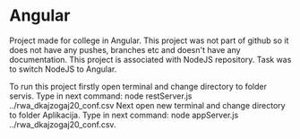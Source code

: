 # Angular
Project made for college in Angular. This project was not part of github so it does not have any pushes, branches etc and doesn't have any documentation. This project is associated with NodeJS repository. Task was to switch NodeJS to Angular.  

To run this project firstly open terminal and change directory to folder servis. Type in next command: node restServer.js ../rwa_dkajzogaj20_conf.csv
Next open new terminal and change directory to folder Aplikacija. Type in next command: node appServer.js ../rwa_dkajzogaj20_conf.csv.

